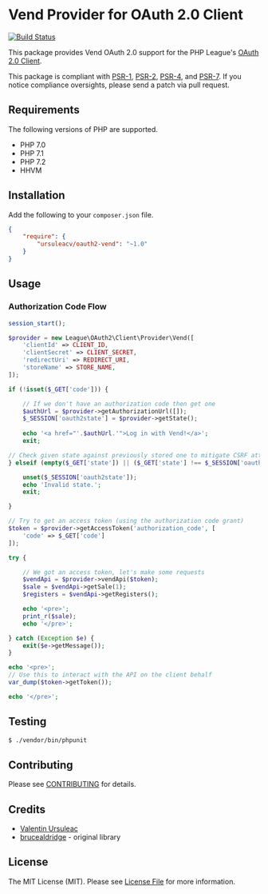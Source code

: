 # Vend Provider for OAuth 2.0 Client

[![Build Status](https://travis-ci.org/ursuleacv/oauth2-vend.png?branch=master)](https://travis-ci.org/ursuleacv/oauth2-vend)

This package provides Vend OAuth 2.0 support for the PHP League's [OAuth 2.0 Client](https://github.com/thephpleague/oauth2-client).

This package is compliant with [PSR-1][], [PSR-2][], [PSR-4][], and [PSR-7][]. If you notice compliance oversights, please send a patch via pull request.

[PSR-1]: https://github.com/php-fig/fig-standards/blob/master/accepted/PSR-1-basic-coding-standard.md
[PSR-2]: https://github.com/php-fig/fig-standards/blob/master/accepted/PSR-2-coding-style-guide.md
[PSR-4]: https://github.com/php-fig/fig-standards/blob/master/accepted/PSR-4-autoloader.md
[PSR-7]: https://github.com/php-fig/fig-standards/blob/master/accepted/PSR-7-http-message.md


## Requirements

The following versions of PHP are supported.

* PHP 7.0
* PHP 7.1
* PHP 7.2
* HHVM

## Installation

Add the following to your `composer.json` file.

```json
{
    "require": {
        "ursuleacv/oauth2-vend": "~1.0"
    }
}
```

## Usage

### Authorization Code Flow

```php
session_start();

$provider = new League\OAuth2\Client\Provider\Vend([
    'clientId' => CLIENT_ID,
    'clientSecret' => CLIENT_SECRET,
    'redirectUri' => REDIRECT_URI,
    'storeName' => STORE_NAME,
]);

if (!isset($_GET['code'])) {

    // If we don't have an authorization code then get one
    $authUrl = $provider->getAuthorizationUrl([]);
    $_SESSION['oauth2state'] = $provider->getState();
    
    echo '<a href="'.$authUrl.'">Log in with Vend!</a>';
    exit;

// Check given state against previously stored one to mitigate CSRF attack
} elseif (empty($_GET['state']) || ($_GET['state'] !== $_SESSION['oauth2state'])) {

    unset($_SESSION['oauth2state']);
    echo 'Invalid state.';
    exit;

}

// Try to get an access token (using the authorization code grant)
$token = $provider->getAccessToken('authorization_code', [
    'code' => $_GET['code']
]);

try {

    // We got an access token, let's make some requests
    $vendApi = $provider->vendApi($token);
    $sale = $vendApi->getSale(1);
    $registers = $vendApi->getRegisters();

    echo '<pre>';
    print_r($sale);
    echo '</pre>';

} catch (Exception $e) {
    exit($e->getMessage());
}

echo '<pre>';
// Use this to interact with the API on the client behalf
var_dump($token->getToken());

echo '</pre>';
```

## Testing

``` bash
$ ./vendor/bin/phpunit
```

## Contributing

Please see [CONTRIBUTING](https://github.com/ursuleacv/oauth2-vend/blob/master/CONTRIBUTING.md) for details.


## Credits

- [Valentin Ursuleac](https://github.com/ursuleacv)
- [brucealdridge](https://github.com/brucealdridge/VendAPI) - original library

## License

The MIT License (MIT). Please see [License File](https://github.com/ursuleacv/oauth2-vend/blob/master/LICENSE) for more information.
